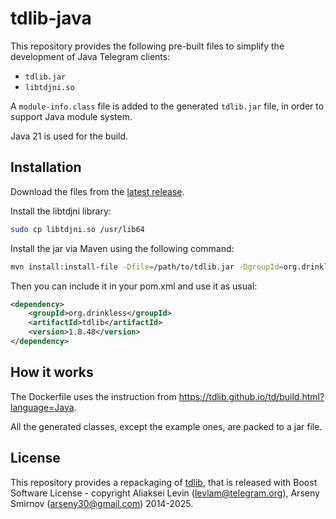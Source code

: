 # tdlib-java

This repository provides the following pre-built files to simplify the development of Java Telegram clients:

* `tdlib.jar`
* `libtdjni.so`

A `module-info.class` file is added to the generated `tdlib.jar` file, in order to support Java module system.

Java 21 is used for the build.

## Installation

Download the files from the [latest release](https://github.com/ombra-chat/tdlib-java/releases).

Install the libtdjni library:

```sh
sudo cp libtdjni.so /usr/lib64
```

Install the jar via Maven using the following command:

```sh
mvn install:install-file -Dfile=/path/to/tdlib.jar -DgroupId=org.drinkless -DartifactId=tdlib -Dversion=1.8.48 -Dpackaging=jar
```

Then you can include it in your pom.xml and use it as usual:

```xml
<dependency>
    <groupId>org.drinkless</groupId>
    <artifactId>tdlib</artifactId>
    <version>1.8.48</version>
</dependency>
```

## How it works

The Dockerfile uses the instruction from https://tdlib.github.io/td/build.html?language=Java.

All the generated classes, except the example ones, are packed to a jar file.

## License

This repository provides a repackaging of [tdlib](https://github.com/tdlib/td), that is released with Boost Software License - copyright Aliaksei Levin (levlam@telegram.org), Arseny Smirnov (arseny30@gmail.com) 2014-2025.
